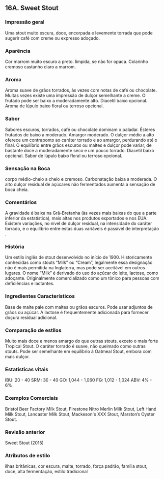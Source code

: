 ## 16A. Sweet Stout

### Impressão geral

Uma stout muito escura, doce, encorpada e levemente torrada que pode sugerir café com creme ou expresso adoçado.

### Aparência

Cor marrom muito escuro a preto. límpida, se não for opaca. Colarinho cremoso castanho claro a marrom.

### Aroma

Aroma suave de grãos torrados, às vezes com notas de café ou chocolate. Muitas vezes existe uma impressão de dulçor semelhante a creme. O frutado pode ser baixo a moderadamente alto. Diacetil baixo opcional. Aroma de lúpulo baixo floral ou terroso opcional.

### Sabor

Sabores escuros, torrados, café ou chocolate dominam o paladar. Ésteres frutados de baixo a moderado. Amargor moderado. O dulçor médio a alto oferece um contraponto ao caráter torrado e ao amargor, perdurando até o final. O equilíbrio entre grãos escuros ou maltes e dulçor pode variar, de bastante doce a moderadamente seco e um pouco torrado. Diacetil baixo opcional. Sabor de lúpulo baixo floral ou terroso opcional.

### Sensação na Boca

corpo médio-cheio a cheio e cremoso. Carbonatação baixa a moderada. O alto dulçor residual de açúcares não fermentados aumenta a sensação de boca cheia.

### Comentários

A gravidade é baixa na Grã-Bretanha (às vezes mais baixas do que a parte inferior da estatística), mais altas nos produtos exportados e nos EUA. Existem variações, no nível de dulçor residual, na intensidade do caráter torrado, e o equilíbrio entre estas duas variáveis é passível de interpretação​​.

### História

Um estilo inglês de stout desenvolvido no início de 1900. Historicamente conhecidas como stouts “Milk” ou “Cream”, legalmente essa designação não é mais permitida na Inglaterra, mas pode ser aceitável em outros lugares. O nome “Milk” é derivado do uso do açúcar do leite, lactose, como adoçante. Originalmente comercializado como um tônico para pessoas com deficiências e lactantes.

### Ingredientes Característicos

Base de malte pale com maltes ou grãos escuros. Pode usar adjuntos de grãos ou açúcar. A lactose é frequentemente adicionada para fornecer doçura residual adicional.

### Comparação de estilos

Muito mais doce e menos amargo do que outras stouts, exceto o mais forte Tropical Stout. O caráter torrado é suave, não queimado como outras stouts. Pode ser semelhante em equilíbrio à Oatmeal Stout, embora com mais dulçor.

### Estatísticas vitais

IBU: 20 - 40
SRM: 30 - 40
GO: 1,044 - 1,060
FG: 1,012 - 1,024
ABV: 4% - 6%

### Exemplos Comerciais

Bristol Beer Factory Milk Stout, Firestone Nitro Merlin Milk Stout, Left Hand Milk Stout, Lancaster Milk Stout, Mackeson's XXX Stout, Marston’s Oyster Stout.

### Revisão anterior

Sweet Stout (2015)

### Atributos de estilo

ilhas britânicas, cor escura, malte, torrado, força padrão, família stout, doce, alta fermentação, estilo tradicional